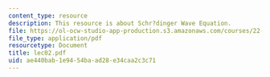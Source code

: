 ```yaml
---
content_type: resource
description: This resource is about Schr?dinger Wave Equation.
file: https://ol-ocw-studio-app-production.s3.amazonaws.com/courses/22-101-applied-nuclear-physics-fall-2006/ae440bab1e9454baad28e34caa2c3c71_lec02.pdf
file_type: application/pdf
resourcetype: Document
title: lec02.pdf
uid: ae440bab-1e94-54ba-ad28-e34caa2c3c71
---
```

